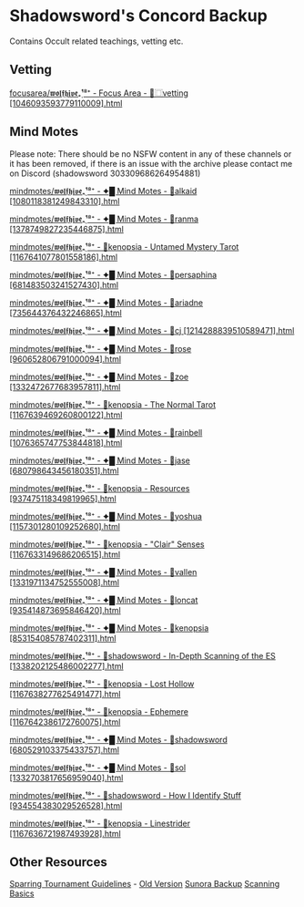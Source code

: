 # Shadowsword's Concord Backup

Contains Occult related teachings, vetting etc.

## Vetting

[focusarea/𝖜𝖔𝖑𝖋𝖍𝖎𝖛𝖊₊̣̇¹⁸⁺ - Focus Area - 🍁⿴vetting [1046093593779110009].html](focusarea/%F0%9D%96%9C%F0%9D%96%94%F0%9D%96%91%F0%9D%96%8B%F0%9D%96%8D%F0%9D%96%8E%F0%9D%96%9B%F0%9D%96%8A%E2%82%8A%CC%A3%CC%87%C2%B9%E2%81%B8%E2%81%BA%20-%20Focus%20Area%20-%20%F0%9F%8D%81%E2%BF%B4vetting%20%5B1046093593779110009%5D.html)


## Mind Motes

Please note: There should be no NSFW content in any of these channels or it has been removed, if there is an issue with the
archive please contact me on Discord (shadowsword 303309686264954881)

[mindmotes/𝖜𝖔𝖑𝖋𝖍𝖎𝖛𝖊₊̣̇¹⁸⁺ - ✦█ Mind Motes - 🛂alkaid [1080118381249843310].html](mindmotes/%F0%9D%96%9C%F0%9D%96%94%F0%9D%96%91%F0%9D%96%8B%F0%9D%96%8D%F0%9D%96%8E%F0%9D%96%9B%F0%9D%96%8A%E2%82%8A%CC%A3%CC%87%C2%B9%E2%81%B8%E2%81%BA%20-%20%E2%9C%A6%E2%96%88%20Mind%20Motes%20-%20%F0%9F%9B%82alkaid%20%5B1080118381249843310%5D.html)

[mindmotes/𝖜𝖔𝖑𝖋𝖍𝖎𝖛𝖊₊̣̇¹⁸⁺ - ✦█ Mind Motes - 🛂ranma [1378749827235446875].html](mindmotes/%F0%9D%96%9C%F0%9D%96%94%F0%9D%96%91%F0%9D%96%8B%F0%9D%96%8D%F0%9D%96%8E%F0%9D%96%9B%F0%9D%96%8A%E2%82%8A%CC%A3%CC%87%C2%B9%E2%81%B8%E2%81%BA%20-%20%E2%9C%A6%E2%96%88%20Mind%20Motes%20-%20%F0%9F%9B%82ranma%20%5B1378749827235446875%5D.html)

[mindmotes/𝖜𝖔𝖑𝖋𝖍𝖎𝖛𝖊₊̣̇¹⁸⁺ - 🛂kenopsia - Untamed Mystery Tarot [1167641077801558186].html](mindmotes/%F0%9D%96%9C%F0%9D%96%94%F0%9D%96%91%F0%9D%96%8B%F0%9D%96%8D%F0%9D%96%8E%F0%9D%96%9B%F0%9D%96%8A%E2%82%8A%CC%A3%CC%87%C2%B9%E2%81%B8%E2%81%BA%20-%20%F0%9F%9B%82kenopsia%20-%20Untamed%20Mystery%20Tarot%20%5B1167641077801558186%5D.html)

[mindmotes/𝖜𝖔𝖑𝖋𝖍𝖎𝖛𝖊₊̣̇¹⁸⁺ - ✦█ Mind Motes - 🛂persaphina [681483503241527430].html](mindmotes/%F0%9D%96%9C%F0%9D%96%94%F0%9D%96%91%F0%9D%96%8B%F0%9D%96%8D%F0%9D%96%8E%F0%9D%96%9B%F0%9D%96%8A%E2%82%8A%CC%A3%CC%87%C2%B9%E2%81%B8%E2%81%BA%20-%20%E2%9C%A6%E2%96%88%20Mind%20Motes%20-%20%F0%9F%9B%82persaphina%20%5B681483503241527430%5D.html)

[mindmotes/𝖜𝖔𝖑𝖋𝖍𝖎𝖛𝖊₊̣̇¹⁸⁺ - ✦█ Mind Motes - 🛂ariadne [735644376432246865].html](mindmotes/%F0%9D%96%9C%F0%9D%96%94%F0%9D%96%91%F0%9D%96%8B%F0%9D%96%8D%F0%9D%96%8E%F0%9D%96%9B%F0%9D%96%8A%E2%82%8A%CC%A3%CC%87%C2%B9%E2%81%B8%E2%81%BA%20-%20%E2%9C%A6%E2%96%88%20Mind%20Motes%20-%20%F0%9F%9B%82ariadne%20%5B735644376432246865%5D.html)

[mindmotes/𝖜𝖔𝖑𝖋𝖍𝖎𝖛𝖊₊̣̇¹⁸⁺ - ✦█ Mind Motes - 🛂cj [1214288839510589471].html](mindmotes/%F0%9D%96%9C%F0%9D%96%94%F0%9D%96%91%F0%9D%96%8B%F0%9D%96%8D%F0%9D%96%8E%F0%9D%96%9B%F0%9D%96%8A%E2%82%8A%CC%A3%CC%87%C2%B9%E2%81%B8%E2%81%BA%20-%20%E2%9C%A6%E2%96%88%20Mind%20Motes%20-%20%F0%9F%9B%82cj%20%5B1214288839510589471%5D.html)

[mindmotes/𝖜𝖔𝖑𝖋𝖍𝖎𝖛𝖊₊̣̇¹⁸⁺ - ✦█ Mind Motes - 🛂rose [960652806791000094].html](mindmotes/%F0%9D%96%9C%F0%9D%96%94%F0%9D%96%91%F0%9D%96%8B%F0%9D%96%8D%F0%9D%96%8E%F0%9D%96%9B%F0%9D%96%8A%E2%82%8A%CC%A3%CC%87%C2%B9%E2%81%B8%E2%81%BA%20-%20%E2%9C%A6%E2%96%88%20Mind%20Motes%20-%20%F0%9F%9B%82rose%20%5B960652806791000094%5D.html)

[mindmotes/𝖜𝖔𝖑𝖋𝖍𝖎𝖛𝖊₊̣̇¹⁸⁺ - ✦█ Mind Motes - 🛂zoe [1332472677683957811].html](mindmotes/%F0%9D%96%9C%F0%9D%96%94%F0%9D%96%91%F0%9D%96%8B%F0%9D%96%8D%F0%9D%96%8E%F0%9D%96%9B%F0%9D%96%8A%E2%82%8A%CC%A3%CC%87%C2%B9%E2%81%B8%E2%81%BA%20-%20%E2%9C%A6%E2%96%88%20Mind%20Motes%20-%20%F0%9F%9B%82zoe%20%5B1332472677683957811%5D.html)

[mindmotes/𝖜𝖔𝖑𝖋𝖍𝖎𝖛𝖊₊̣̇¹⁸⁺ - 🛂kenopsia - The Normal Tarot [1167639469260800122].html](mindmotes/%F0%9D%96%9C%F0%9D%96%94%F0%9D%96%91%F0%9D%96%8B%F0%9D%96%8D%F0%9D%96%8E%F0%9D%96%9B%F0%9D%96%8A%E2%82%8A%CC%A3%CC%87%C2%B9%E2%81%B8%E2%81%BA%20-%20%F0%9F%9B%82kenopsia%20-%20The%20Normal%20Tarot%20%5B1167639469260800122%5D.html)

[mindmotes/𝖜𝖔𝖑𝖋𝖍𝖎𝖛𝖊₊̣̇¹⁸⁺ - ✦█ Mind Motes - 🛂rainbell [1076365747753844818].html](mindmotes/%F0%9D%96%9C%F0%9D%96%94%F0%9D%96%91%F0%9D%96%8B%F0%9D%96%8D%F0%9D%96%8E%F0%9D%96%9B%F0%9D%96%8A%E2%82%8A%CC%A3%CC%87%C2%B9%E2%81%B8%E2%81%BA%20-%20%E2%9C%A6%E2%96%88%20Mind%20Motes%20-%20%F0%9F%9B%82rainbell%20%5B1076365747753844818%5D.html)

[mindmotes/𝖜𝖔𝖑𝖋𝖍𝖎𝖛𝖊₊̣̇¹⁸⁺ - ✦█ Mind Motes - 🛂jase [680798643456180351].html](/mindmotes/%F0%9D%96%9C%F0%9D%96%94%F0%9D%96%91%F0%9D%96%8B%F0%9D%96%8D%F0%9D%96%8E%F0%9D%96%9B%F0%9D%96%8A%E2%82%8A%CC%A3%CC%87%C2%B9%E2%81%B8%E2%81%BA%20-%20%E2%9C%A6%E2%96%88%20Mind%20Motes%20-%20%F0%9F%9B%82jase%20%5B680798643456180351%5D.html)

[mindmotes/𝖜𝖔𝖑𝖋𝖍𝖎𝖛𝖊₊̣̇¹⁸⁺ - 🛂kenopsia - Resources [937475118349819965].html](mindmotes/%F0%9D%96%9C%F0%9D%96%94%F0%9D%96%91%F0%9D%96%8B%F0%9D%96%8D%F0%9D%96%8E%F0%9D%96%9B%F0%9D%96%8A%E2%82%8A%CC%A3%CC%87%C2%B9%E2%81%B8%E2%81%BA%20-%20%F0%9F%9B%82kenopsia%20-%20Resources%20%5B937475118349819965%5D.html)

[mindmotes/𝖜𝖔𝖑𝖋𝖍𝖎𝖛𝖊₊̣̇¹⁸⁺ - ✦█ Mind Motes - 🛂yoshua [1157301280109252680].html](mindmotes/%F0%9D%96%9C%F0%9D%96%94%F0%9D%96%91%F0%9D%96%8B%F0%9D%96%8D%F0%9D%96%8E%F0%9D%96%9B%F0%9D%96%8A%E2%82%8A%CC%A3%CC%87%C2%B9%E2%81%B8%E2%81%BA%20-%20%E2%9C%A6%E2%96%88%20Mind%20Motes%20-%20%F0%9F%9B%82yoshua%20%5B1157301280109252680%5D.html)

[mindmotes/𝖜𝖔𝖑𝖋𝖍𝖎𝖛𝖊₊̣̇¹⁸⁺ - 🛂kenopsia - "Clair" Senses [1167633149686206515].html](mindmotes/%F0%9D%96%9C%F0%9D%96%94%F0%9D%96%91%F0%9D%96%8B%F0%9D%96%8D%F0%9D%96%8E%F0%9D%96%9B%F0%9D%96%8A%E2%82%8A%CC%A3%CC%87%C2%B9%E2%81%B8%E2%81%BA%20-%20%F0%9F%9B%82kenopsia%20-%20%22Clair%22%20Senses%20%5B1167633149686206515%5D.html)

[mindmotes/𝖜𝖔𝖑𝖋𝖍𝖎𝖛𝖊₊̣̇¹⁸⁺ - ✦█ Mind Motes - 🛂vallen [1331971134752555008].html](mindmotes/%F0%9D%96%9C%F0%9D%96%94%F0%9D%96%91%F0%9D%96%8B%F0%9D%96%8D%F0%9D%96%8E%F0%9D%96%9B%F0%9D%96%8A%E2%82%8A%CC%A3%CC%87%C2%B9%E2%81%B8%E2%81%BA%20-%20%E2%9C%A6%E2%96%88%20Mind%20Motes%20-%20%F0%9F%9B%82vallen%20%5B1331971134752555008%5D.html)

[mindmotes/𝖜𝖔𝖑𝖋𝖍𝖎𝖛𝖊₊̣̇¹⁸⁺ - ✦█ Mind Motes - 🛂loncat [935414873695846420].html](mindmotes/%F0%9D%96%9C%F0%9D%96%94%F0%9D%96%91%F0%9D%96%8B%F0%9D%96%8D%F0%9D%96%8E%F0%9D%96%9B%F0%9D%96%8A%E2%82%8A%CC%A3%CC%87%C2%B9%E2%81%B8%E2%81%BA%20-%20%E2%9C%A6%E2%96%88%20Mind%20Motes%20-%20%F0%9F%9B%82loncat%20%5B935414873695846420%5D.html)

[mindmotes/𝖜𝖔𝖑𝖋𝖍𝖎𝖛𝖊₊̣̇¹⁸⁺ - ✦█ Mind Motes - 🛂kenopsia [853154085787402311].html](mindmotes/%F0%9D%96%9C%F0%9D%96%94%F0%9D%96%91%F0%9D%96%8B%F0%9D%96%8D%F0%9D%96%8E%F0%9D%96%9B%F0%9D%96%8A%E2%82%8A%CC%A3%CC%87%C2%B9%E2%81%B8%E2%81%BA%20-%20%E2%9C%A6%E2%96%88%20Mind%20Motes%20-%20%F0%9F%9B%82kenopsia%20%5B853154085787402311%5D.html)

[mindmotes/𝖜𝖔𝖑𝖋𝖍𝖎𝖛𝖊₊̣̇¹⁸⁺ - 🛂shadowsword - In-Depth Scanning of the ES [1338202125486002277].html](mindmotes/%F0%9D%96%9C%F0%9D%96%94%F0%9D%96%91%F0%9D%96%8B%F0%9D%96%8D%F0%9D%96%8E%F0%9D%96%9B%F0%9D%96%8A%E2%82%8A%CC%A3%CC%87%C2%B9%E2%81%B8%E2%81%BA%20-%20%F0%9F%9B%82shadowsword%20-%20In-Depth%20Scanning%20of%20the%20ES%20%5B1338202125486002277%5D.html)

[mindmotes/𝖜𝖔𝖑𝖋𝖍𝖎𝖛𝖊₊̣̇¹⁸⁺ - 🛂kenopsia - Lost Hollow [1167638277625491477].html](mindmotes/%F0%9D%96%9C%F0%9D%96%94%F0%9D%96%91%F0%9D%96%8B%F0%9D%96%8D%F0%9D%96%8E%F0%9D%96%9B%F0%9D%96%8A%E2%82%8A%CC%A3%CC%87%C2%B9%E2%81%B8%E2%81%BA%20-%20%F0%9F%9B%82kenopsia%20-%20Lost%20Hollow%20%5B1167638277625491477%5D.html)

[mindmotes/𝖜𝖔𝖑𝖋𝖍𝖎𝖛𝖊₊̣̇¹⁸⁺ - 🛂kenopsia - Ephemere [1167642386172760075].html](mindmotes/%F0%9D%96%9C%F0%9D%96%94%F0%9D%96%91%F0%9D%96%8B%F0%9D%96%8D%F0%9D%96%8E%F0%9D%96%9B%F0%9D%96%8A%E2%82%8A%CC%A3%CC%87%C2%B9%E2%81%B8%E2%81%BA%20-%20%F0%9F%9B%82kenopsia%20-%20Ephemere%20%5B1167642386172760075%5D.html)

[mindmotes/𝖜𝖔𝖑𝖋𝖍𝖎𝖛𝖊₊̣̇¹⁸⁺ - ✦█ Mind Motes - 🛂shadowsword [680529103375433757].html](mindmotes/%F0%9D%96%9C%F0%9D%96%94%F0%9D%96%91%F0%9D%96%8B%F0%9D%96%8D%F0%9D%96%8E%F0%9D%96%9B%F0%9D%96%8A%E2%82%8A%CC%A3%CC%87%C2%B9%E2%81%B8%E2%81%BA%20-%20%E2%9C%A6%E2%96%88%20Mind%20Motes%20-%20%F0%9F%9B%82shadowsword%20%5B680529103375433757%5D.html)

[mindmotes/𝖜𝖔𝖑𝖋𝖍𝖎𝖛𝖊₊̣̇¹⁸⁺ - ✦█ Mind Motes - 🛂sol [1332703817656959040].html](mindmotes/%F0%9D%96%9C%F0%9D%96%94%F0%9D%96%91%F0%9D%96%8B%F0%9D%96%8D%F0%9D%96%8E%F0%9D%96%9B%F0%9D%96%8A%E2%82%8A%CC%A3%CC%87%C2%B9%E2%81%B8%E2%81%BA%20-%20%E2%9C%A6%E2%96%88%20Mind%20Motes%20-%20%F0%9F%9B%82sol%20%5B1332703817656959040%5D.html)

[mindmotes/𝖜𝖔𝖑𝖋𝖍𝖎𝖛𝖊₊̣̇¹⁸⁺ - 🛂shadowsword - How I Identify Stuff [934554383029526528].html](mindmotes/%F0%9D%96%9C%F0%9D%96%94%F0%9D%96%91%F0%9D%96%8B%F0%9D%96%8D%F0%9D%96%8E%F0%9D%96%9B%F0%9D%96%8A%E2%82%8A%CC%A3%CC%87%C2%B9%E2%81%B8%E2%81%BA%20-%20%F0%9F%9B%82shadowsword%20-%20How%20I%20Identify%20Stuff%20%5B934554383029526528%5D.html)

[mindmotes/𝖜𝖔𝖑𝖋𝖍𝖎𝖛𝖊₊̣̇¹⁸⁺ - 🛂kenopsia - Linestrider [1167636721987493928].html](mindmotes/%F0%9D%96%9C%F0%9D%96%94%F0%9D%96%91%F0%9D%96%8B%F0%9D%96%8D%F0%9D%96%8E%F0%9D%96%9B%F0%9D%96%8A%E2%82%8A%CC%A3%CC%87%C2%B9%E2%81%B8%E2%81%BA%20-%20%F0%9F%9B%82kenopsia%20-%20Linestrider%20%5B1167636721987493928%5D.html)

## Other Resources
[Sparring Tournament Guidelines](https://docs.google.com/document/d/1VnrsAd7R8DeGBTdCPm7q2FqqUJehQmbdJEo93LmbRqY/edit?usp=sharing) - [Old Version](Astral%20Projection%20Tournament%20Guidelines%202025.pdf)
[Sunora Backup](https://rosealeria.notion.site/c8840a47c8a241dc895e1a202c3f74e3)
[Scanning Basics](http://web.archive.org/web/20180909071820/http://sunora.net/learning-to-scan/)